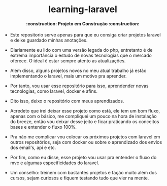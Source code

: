 <h1 align="center">
    learning-laravel
</h1>

<h4 align="center">
    :construction: Projeto em Construção    :construction:
</h4>

- Este repositorio serve apenas para que eu consiga criar projetos laravel e deixe guardado minhas anotações.
- Diariamente eu lido com uma versão legada do php, entretanto é de extrema importância o estudo de novas tecnologias que o mercado oferece. O ideal é estar sempre atento as atualizações.
- Além disso, alguns projetos novos no meu atual trabalho já estão implementando o laravel, mais um motivo pra aprender.
- Por tanto, vou usar esse repositório para isso, aprendender novas tecnologias, como laravel, docker e afins.
- Dito isso, deixo o repositório com meus aprendizados.

- Acredeto que irei deixar esse projeto como está, ele tem um bom fluxo, apenas com o básico, me compliquei um pouco na hora de instalação do breeze, então vou deixar desse jeito e ficar praticando os conceitos bases e entender o fluxo 100%.
- Pra não me complicar vou colocar os próximos projetos com laravel em outros repositórios, seja com docker ou sobre o aprendizado dos envios dos email's, api e etc.
- Por fim, como eu disse, esse projeto vou usar pra entender o fluxo do mvc e algumas especificidades do laravel.

- Um conselho: treinem com bastantes projetos e fação muito além dos cursos, sejam curiosos e fiquem testando tudo que vier na mente.
